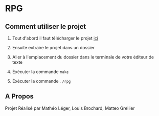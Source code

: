 # RPG

## Comment utiliser le projet 

1. Tout d'abord il faut télécharger le projet [ici]()

2. Ensuite extraire le projet dans un dossier

3. Aller à l'emplacement du dossier dans le terminale de votre éditeur de texte

4. Éxécuter la commande `make` 

5. Éxécuter la commande `./rpg`

## A Propos

Projet Réalisé par Mathéo Léger, Louis Brochard, Matteo Grellier